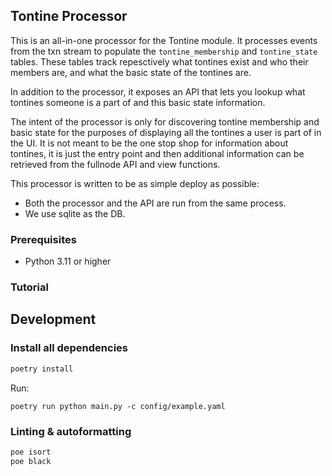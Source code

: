 ## Tontine Processor
This is an all-in-one processor for the Tontine module. It processes events from the txn stream to populate the `tontine_membership` and `tontine_state` tables. These tables track repesctively what tontines exist and who their members are, and what the basic state of the tontines are.

In addition to the processor, it exposes an API that lets you lookup what tontines someone is a part of and this basic state information.

The intent of the processor is only for discovering tontine membership and basic state for the purposes of displaying all the tontines a user is part of in the UI. It is not meant to be the one stop shop for information about tontines, it is just the entry point and then additional information can be retrieved from the fullnode API and view functions.

This processor is written to be as simple deploy as possible:
- Both the processor and the API are run from the same process.
- We use sqlite as the DB.

### Prerequisites
- Python 3.11 or higher

### Tutorial
## Development
### Install all dependencies
```bash
poetry install
```

Run:
```
poetry run python main.py -c config/example.yaml
```

### Linting & autoformatting
```bash
poe isort
poe black
```

